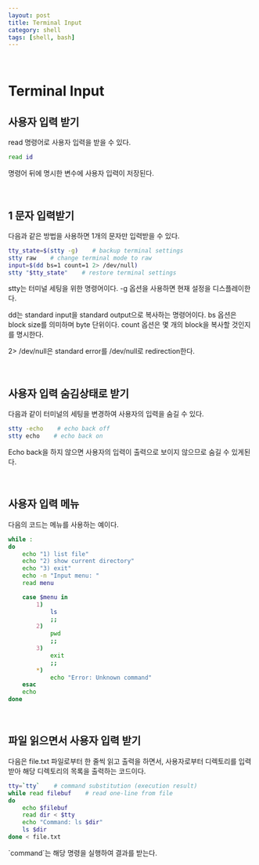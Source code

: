```yaml
---
layout: post
title: Terminal Input
category: shell
tags: [shell, bash]
---
```


&nbsp;

# Terminal Input

## 사용자 입력 받기

read 명령어로 사용자 입력을 받을 수 있다.

```sh
read id
```

명령어 뒤에 명시한 변수에 사용자 입력이 저장된다.

&nbsp;

## 1 문자 입력받기

다음과 같은 방법을 사용하면 1개의 문자만 입력받을 수 있다.

```sh
tty_state=$(stty -g)    # backup terminal settings
stty raw    # change terminal mode to raw
input=$(dd bs=1 count=1 2> /dev/null)
stty "$tty_state"    # restore terminal settings
```

stty는 터미널 세팅을 위한 명령어이다. -g 옵션을 사용하면 현재 설정을 디스플레이한다.

dd는 standard input을 standard output으로 복사하는 명령어이다. bs 옵션은 block size를 의미하며 byte 단위이다. count 옵션은 몇 개의 block을 복사할 것인지를 명시한다.

2> /dev/null은 standard error를 /dev/null로 redirection한다.

&nbsp;

## 사용자 입력 숨김상태로 받기

다음과 같이 터미널의 세팅을 변경하여 사용자의 입력을 숨길 수 있다.

```sh
stty -echo    # echo back off
stty echo    # echo back on
```

Echo back을 하지 않으면 사용자의 입력이 출력으로 보이지 않으므로 숨길 수 있게된다.

&nbsp;

## 사용자 입력 메뉴

다음의 코드는 메뉴를 사용하는 예이다.

```sh
while :
do
	echo "1) list file"
	echo "2) show current directory"
	echo "3) exit"
	echo -n "Input menu: "
	read menu

	case $menu in
		1)
			ls
			;;
		2)
			pwd
			;;
		3)
			exit
			;;
		*)
			echo "Error: Unknown command"
	esac
	echo
done
```

&nbsp;

## 파일 읽으면서 사용자 입력 받기

다음은 file.txt 파일로부터 한 줄씩 읽고 출력을 하면서, 사용자로부터 디렉토리를 입력받아 해당 디렉토리의 목록을 출력하는 코드이다.

```sh
tty=`tty`    # command substitution (execution result)
while read filebuf    # read one-line from file
do
	echo $filebuf
	read dir < $tty
	echo "Command: ls $dir"
	ls $dir
done < file.txt
```

\`command\`는 해당 명령을 실행하여 결과를 받는다.

